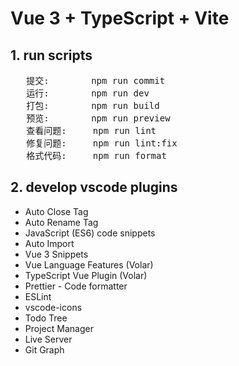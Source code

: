 # Vue 3 + TypeScript + Vite

## 1. run scripts
<pre>
   提交:        npm run commit
   运行:        npm run dev
   打包:        npm run build
   预览:        npm run preview
   查看问题:     npm run lint
   修复问题:     npm run lint:fix
   格式代码:     npm run format
</pre>

## 2. develop vscode plugins
- Auto Close Tag
- Auto Rename Tag
- JavaScript (ES6) code snippets
- Auto Import
- Vue 3 Snippets
- Vue Language Features (Volar)
- TypeScript Vue Plugin (Volar)
- Prettier - Code formatter
- ESLint
- vscode-icons
- Todo Tree
- Project Manager
- Live Server
- Git Graph